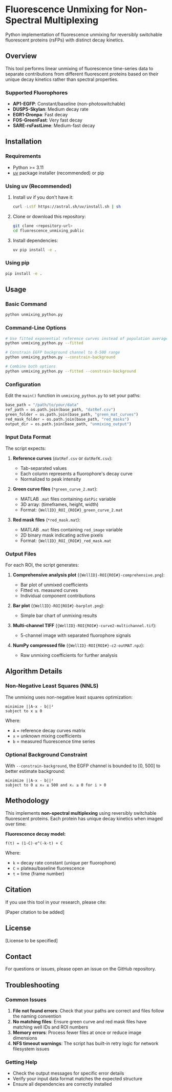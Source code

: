 # Fluorescence Unmixing for Non-Spectral Multiplexing

Python implementation of fluorescence unmixing for reversibly switchable fluorescent proteins (rsFPs) with distinct decay kinetics.

## Overview

This tool performs linear unmixing of fluorescence time-series data to separate contributions from different fluorescent proteins based on their unique decay kinetics rather than spectral properties.

### Supported Fluorophores

- **AP1-EGFP**: Constant/baseline (non-photoswitchable)
- **DUSP5-Skylan**: Medium decay rate
- **EGR1-Dronpa**: Fast decay
- **FOS-GreenFast**: Very fast decay
- **SARE-rsFastLime**: Medium-fast decay

## Installation

### Requirements

- Python >= 3.11
- [uv](https://github.com/astral-sh/uv) package installer (recommended) or pip

### Using uv (Recommended)

1. Install uv if you don't have it:
   ```bash
   curl -LsSf https://astral.sh/uv/install.sh | sh
   ```

2. Clone or download this repository:
   ```bash
   git clone <repository-url>
   cd fluorescence_unmixing_public
   ```

3. Install dependencies:
   ```bash
   uv pip install -e .
   ```

### Using pip

```bash
pip install -e .
```

## Usage

### Basic Command

```bash
python unmixing_python.py
```

### Command-Line Options

```bash
# Use fitted exponential reference curves instead of population averages
python unmixing_python.py --fitted

# Constrain EGFP background channel to 0-500 range
python unmixing_python.py --constrain-background

# Combine both options
python unmixing_python.py --fitted --constrain-background
```

### Configuration

Edit the `main()` function in `unmixing_python.py` to set your paths:

```python
base_path = "/path/to/your/data"
ref_path = os.path.join(base_path, "datRef.csv")
green_folder = os.path.join(base_path, "green_mat_curves")
red_mask_folder = os.path.join(base_path, "red_masks")
output_dir = os.path.join(base_path, "unmixing_output")
```

### Input Data Format

The script expects:

1. **Reference curves** (`datRef.csv` or `datRefK.csv`):
   - Tab-separated values
   - Each column represents a fluorophore's decay curve
   - Normalized to peak intensity

2. **Green curve files** (`*green_curve_2.mat`):
   - MATLAB `.mat` files containing `datPic` variable
   - 3D array: (timeframes, height, width)
   - Format: `{WellID}_ROI_{ROI#}_green_curve_2.mat`

3. **Red mask files** (`*red_mask.mat`):
   - MATLAB `.mat` files containing `red_image` variable
   - 2D binary mask indicating active pixels
   - Format: `{WellID}_ROI_{ROI#}_red_mask.mat`

### Output Files

For each ROI, the script generates:

1. **Comprehensive analysis plot** (`{WellID}-ROI{ROI#}-comprehensive.png`):
   - Bar plot of unmixed coefficients
   - Fitted vs. measured curves
   - Individual component contributions

2. **Bar plot** (`{WellID}-ROI{ROI#}-barplot.png`):
   - Simple bar chart of unmixing results

3. **Multi-channel TIFF** (`{WellID}-ROI{ROI#}-curve2-multichannel.tif`):
   - 5-channel image with separated fluorophore signals

4. **NumPy compressed file** (`{WellID}-ROI{ROI#}-c2-outMAT.npz`):
   - Raw unmixing coefficients for further analysis

## Algorithm Details

### Non-Negative Least Squares (NNLS)

The unmixing uses non-negative least squares optimization:

```
minimize ||A·x - b||²
subject to x ≥ 0
```

Where:
- `A` = reference decay curves matrix
- `x` = unknown mixing coefficients
- `b` = measured fluorescence time series

### Optional Background Constraint

With `--constrain-background`, the EGFP channel is bounded to [0, 500] to better estimate background:

```
minimize ||A·x - b||²
subject to 0 ≤ x₀ ≤ 500 and xᵢ ≥ 0 for i > 0
```

## Methodology

This implements **non-spectral multiplexing** using reversibly switchable fluorescent proteins. Each protein has unique decay kinetics when imaged over time:

**Fluorescence decay model:**
```
f(t) = (1-C)·e^(-k·t) + C
```

Where:
- `k` = decay rate constant (unique per fluorophore)
- `C` = plateau/baseline fluorescence
- `t` = time (frame number)

## Citation

If you use this tool in your research, please cite:

[Paper citation to be added]

## License

[License to be specified]

## Contact

For questions or issues, please open an issue on the GitHub repository.

## Troubleshooting

### Common Issues

1. **File not found errors**: Check that your paths are correct and files follow the naming convention
2. **No matching files**: Ensure green curve and red mask files have matching well IDs and ROI numbers
3. **Memory errors**: Process fewer files at once or reduce image dimensions
4. **NFS timeout warnings**: The script has built-in retry logic for network filesystem issues

### Getting Help

- Check the output messages for specific error details
- Verify your input data format matches the expected structure
- Ensure all dependencies are correctly installed
